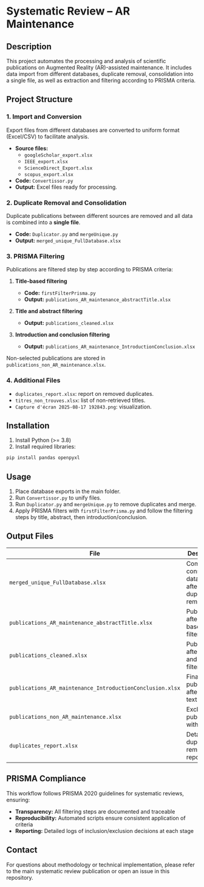 # Systematic Review – AR Maintenance

## Description
This project automates the processing and analysis of scientific publications on Augmented Reality (AR)-assisted maintenance. It includes data import from different databases, duplicate removal, consolidation into a single file, as well as extraction and filtering according to PRISMA criteria.

## Project Structure

### 1. **Import and Conversion**
Export files from different databases are converted to uniform format (Excel/CSV) to facilitate analysis.

* **Source files:**
   * `googleScholar_export.xlsx`
   * `IEEE_export.xlsx`
   * `ScienceDirect_Export.xlsx`
   * `scopus_export.xlsx`
* **Code:** `Convertissor.py`
* **Output:** Excel files ready for processing.

### 2. **Duplicate Removal and Consolidation**
Duplicate publications between different sources are removed and all data is combined into a **single file**.

* **Code:** `Duplicator.py` and `mergeUnique.py`
* **Output:** `merged_unique_FullDatabase.xlsx`

### 3. **PRISMA Filtering**
Publications are filtered step by step according to PRISMA criteria:

1. **Title-based filtering**
   * **Code:** `firstFilterPrisma.py`
   * **Output:** `publications_AR_maintenance_abstractTitle.xlsx`

2. **Title and abstract filtering**
   * **Output:** `publications_cleaned.xlsx`

3. **Introduction and conclusion filtering**
   * **Output:** `publications_AR_maintenance_IntroductionConclusion.xlsx`

Non-selected publications are stored in `publications_non_AR_maintenance.xlsx`.

### 4. **Additional Files**
* `duplicates_report.xlsx`: report on removed duplicates.
* `titres_non_trouves.xlsx`: list of  non-retrieved titles.
* `Capture d'écran 2025-08-17 192843.png`:  visualization.

## Installation

1. Install Python (>= 3.8)
2. Install required libraries:

```bash
pip install pandas openpyxl
```

## Usage

1. Place database exports in the main folder.
2. Run `Convertissor.py` to unify files.
3. Run `Duplicator.py` and `mergeUnique.py` to remove duplicates and merge.
4. Apply PRISMA filters with `firstFilterPrisma.py` and follow the filtering steps by title, abstract, then introduction/conclusion.

## Output Files

| File | Description |
|------|-------------|
| `merged_unique_FullDatabase.xlsx` | Complete consolidated database after duplicate removal |
| `publications_AR_maintenance_abstractTitle.xlsx` | Publications after title-based filtering |
| `publications_cleaned.xlsx` | Publications after title and abstract filtering |
| `publications_AR_maintenance_IntroductionConclusion.xlsx` | Final publications after full-text filtering |
| `publications_non_AR_maintenance.xlsx` | Excluded publications with reasons |
| `duplicates_report.xlsx` | Detailed duplicate removal report |

## PRISMA Compliance

This workflow follows PRISMA 2020 guidelines for systematic reviews, ensuring:
- **Transparency:** All filtering steps are documented and traceable
- **Reproducibility:** Automated scripts ensure consistent application of criteria
- **Reporting:** Detailed logs of inclusion/exclusion decisions at each stage

## Contact

For questions about methodology or technical implementation, please refer to the main systematic review publication or open an issue in this repository.
